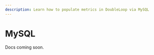 ```yaml
---
description: Learn how to populate metrics in DoubleLoop via MySQL
---
```


# MySQL

Docs coming soon.
